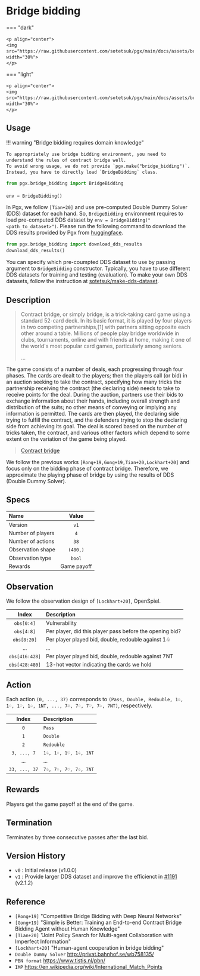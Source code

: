 # Bridge bidding

=== "dark" 

    <p align="center">
    <img src="https://raw.githubusercontent.com/sotetsuk/pgx/main/docs/assets/bridge_bidding_dark.gif" width="30%">
    </p>

=== "light" 

    <p align="center">
    <img src="https://raw.githubusercontent.com/sotetsuk/pgx/main/docs/assets/bridge_bidding_light.gif" width="30%">
    </p>

## Usage

!!! warning "Bridge bidding requires domain knowledge"

    To appropriately use bridge bidding environment, you need to understand the rules of contract bridge well.
    To avoid wrong usage, we do not provide `pgx.make("bridge_bidding")`.
    Instead, you have to directly load `BridgeBidding` class.

```py
from pgx.bridge_bidding import BridgeBidding

env = BridgeBidding()
```

In Pgx, we follow `[Tian+20]` and use pre-computed Double Dummy Solver (DDS) dataset for each hand.
So, `BrdigeBidding` environment requires to load pre-computed DDS dataset by `env = BridgeBidding("<path_to_dataset>")`.
Please run the following command to download the DDS results provided by Pgx from [huggingface](https://huggingface.co/datasets/sotetsuk/dds_dataset).

```py
from pgx.bridge_bidding import download_dds_results
download_dds_results()
```

You can specify which pre-coumpted DDS dataset to use by passing argument to `BridgeBidding` constructor.
Typically, you have to use different DDS datasets for training and testing (evaluation).
To make your own DDS datasets, follow the instruction at [sotetsuk/make-dds-dataset](https://github.com/sotetsuk/make-dds-dataset).

## Description

> Contract bridge, or simply bridge, is a trick-taking card game using a standard 52-card deck. In its basic format, it is played by four players in two competing partnerships,[1] with partners sitting opposite each other around a table. Millions of people play bridge worldwide in clubs, tournaments, online and with friends at home, making it one of the world's most popular card games, particularly among seniors.
> 
> ...
> 
The game consists of a number of deals, each progressing through four phases. The cards are dealt to the players; then the players call (or bid) in an auction seeking to take the contract, specifying how many tricks the partnership receiving the contract (the declaring side) needs to take to receive points for the deal. During the auction, partners use their bids to exchange information about their hands, including overall strength and distribution of the suits; no other means of conveying or implying any information is permitted. The cards are then played, the declaring side trying to fulfill the contract, and the defenders trying to stop the declaring side from achieving its goal. The deal is scored based on the number of tricks taken, the contract, and various other factors which depend to some extent on the variation of the game being played.
> 
> [Contract bridge](https://en.wikipedia.org/wiki/Contract_bridge)

We follow the previous works `[Rong+19,Gong+19,Tian+20,Lockhart+20]` and focus only on the bidding phase of contract bridge.
Therefore, we approximate the playing phase of bridge by using the results of DDS (Double Dummy Solver).

## Specs

| Name | Value |
|:---|:----:|
| Version | `v1` |
| Number of players | `4` |
| Number of actions | `38` |
| Observation shape | `(480,)` |
| Observation type | `bool` |
| Rewards | Game payoff |

## Observation
We follow the observation design of `[Lockhart+20]`, OpenSpiel.

| Index | Description |
|:---:|:----|
| `obs[0:4]` | Vulnerability |
| `obs[4:8]` | Per player, did this player pass before the opening bid? |
| `obs[8:20]` | Per player played bid, double, redouble against 1♧ |
| ... | ... |
| `obs[416:428]` | Per player played bid, double, redouble against 7NT |
| `obs[428:480]` | 13-hot vector indicating the cards we hold |

## Action
Each action `(0, ..., 37)` corresponds to `(Pass, Double, Redouble, 1♧, 1♢, 1♡, 1♤, 1NT, ..., 7♧, 7♢, 7♡, 7♤, 7NT)`, respectively.

| Index | Description |
|:---:|:----|
| `0` | `Pass` |
| `1` | `Double` |
| `2` | `Redouble` |
| `3, ..., 7`  | `1♧, 1♢, 1♡, 1♤, 1NT` |
| ... | ... |
| `33, ..., 37`  | `7♧, 7♢, 7♡, 7♤, 7NT` |

## Rewards
Players get the game payoff at the end of the game.

## Termination
Terminates by three consecutive passes after the last bid.

## Version History

- `v0` : Initial release (v1.0.0)
- `v1` : Provide larger DDS dataset and improve the efficienct in [#1191](https://github.com/sotetsuk/pgx/pull/1191/files) (v2.1.2)

## Reference

- `[Rong+19]` "Competitive Bridge Bidding with Deep Neural Networks"
- `[Gong+19]` "Simple is Better: Training an End-to-end Contract Bridge Bidding Agent without Human Knowledge"
- `[Tian+20]` "Joint Policy Search for Multi-agent Collaboration with Imperfect Information"
- `[Lockhart+20]` "Human-agent cooperation in bridge bidding"
- `Double Dummy Solver` http://privat.bahnhof.se/wb758135/
- `PBN format` https://www.tistis.nl/pbn/ 
- `IMP` https://en.wikipedia.org/wiki/International_Match_Points
